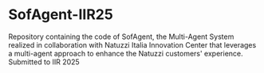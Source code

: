 # SofAgent-IIR25
Repository containing the code of SofAgent, the Multi-Agent System realized in collaboration with Natuzzi Italia Innovation Center that leverages a multi-agent approach to enhance the Natuzzi customers' experience. Submitted to IIR 2025
